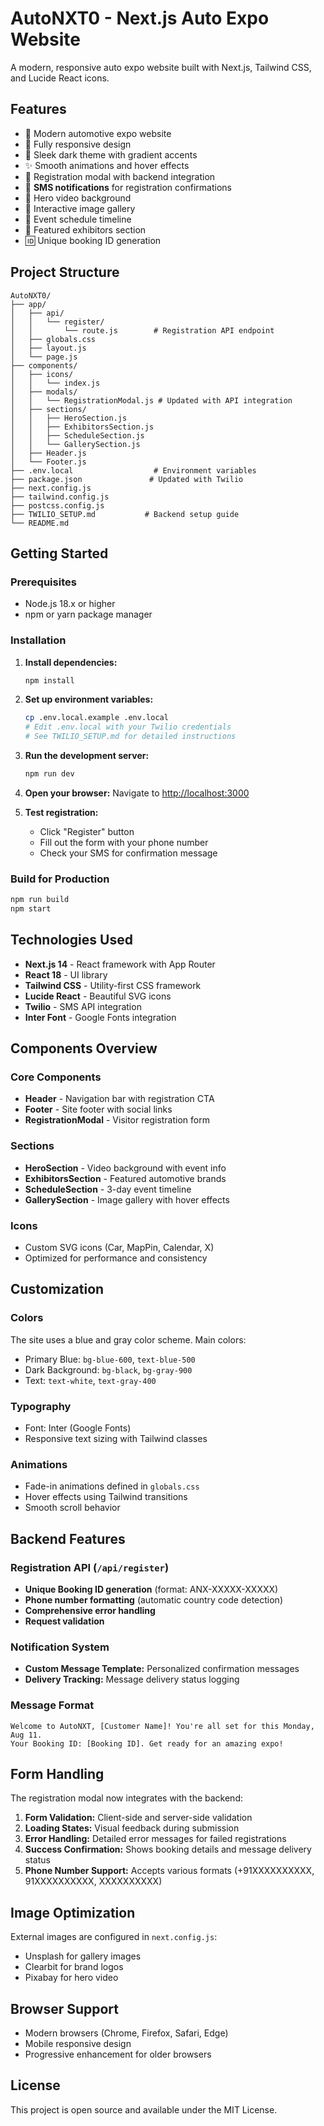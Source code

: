 # AutoNXT0 - Next.js Auto Expo Website

A modern, responsive auto expo website built with Next.js, Tailwind CSS, and Lucide React icons.

## Features

- 🚗 Modern automotive expo website
- 📱 Fully responsive design
- 🎨 Sleek dark theme with gradient accents
- ✨ Smooth animations and hover effects
- 📝 Registration modal with backend integration
- 💬 **SMS notifications** for registration confirmations
- 🎥 Hero video background
- 📸 Interactive image gallery
- 📅 Event schedule timeline
- 🏢 Featured exhibitors section
- 🆔 Unique booking ID generation

## Project Structure

```
AutoNXT0/
├── app/
│   ├── api/
│   │   └── register/
│   │       └── route.js        # Registration API endpoint
│   ├── globals.css
│   ├── layout.js
│   └── page.js
├── components/
│   ├── icons/
│   │   └── index.js
│   ├── modals/
│   │   └── RegistrationModal.js # Updated with API integration
│   ├── sections/
│   │   ├── HeroSection.js
│   │   ├── ExhibitorsSection.js
│   │   ├── ScheduleSection.js
│   │   └── GallerySection.js
│   ├── Header.js
│   └── Footer.js
├── .env.local                  # Environment variables
├── package.json               # Updated with Twilio
├── next.config.js
├── tailwind.config.js
├── postcss.config.js
├── TWILIO_SETUP.md           # Backend setup guide
└── README.md
```

## Getting Started

### Prerequisites

- Node.js 18.x or higher
- npm or yarn package manager

### Installation

1. **Install dependencies:**
   ```bash
   npm install
   ```

2. **Set up environment variables:**
   ```bash
   cp .env.local.example .env.local
   # Edit .env.local with your Twilio credentials
   # See TWILIO_SETUP.md for detailed instructions
   ```

3. **Run the development server:**
   ```bash
   npm run dev
   ```

4. **Open your browser:**
   Navigate to [http://localhost:3000](http://localhost:3000)

5. **Test registration:**
   - Click "Register" button
   - Fill out the form with your phone number
   - Check your SMS for confirmation message

### Build for Production

```bash
npm run build
npm start
```

## Technologies Used

- **Next.js 14** - React framework with App Router
- **React 18** - UI library
- **Tailwind CSS** - Utility-first CSS framework
- **Lucide React** - Beautiful SVG icons
- **Twilio** - SMS API integration
- **Inter Font** - Google Fonts integration

## Components Overview

### Core Components
- **Header** - Navigation bar with registration CTA
- **Footer** - Site footer with social links
- **RegistrationModal** - Visitor registration form

### Sections
- **HeroSection** - Video background with event info
- **ExhibitorsSection** - Featured automotive brands
- **ScheduleSection** - 3-day event timeline
- **GallerySection** - Image gallery with hover effects

### Icons
- Custom SVG icons (Car, MapPin, Calendar, X)
- Optimized for performance and consistency

## Customization

### Colors
The site uses a blue and gray color scheme. Main colors:
- Primary Blue: `bg-blue-600`, `text-blue-500`
- Dark Background: `bg-black`, `bg-gray-900`
- Text: `text-white`, `text-gray-400`

### Typography
- Font: Inter (Google Fonts)
- Responsive text sizing with Tailwind classes

### Animations
- Fade-in animations defined in `globals.css`
- Hover effects using Tailwind transitions
- Smooth scroll behavior

## Backend Features

### Registration API (`/api/register`)
- **Unique Booking ID generation** (format: ANX-XXXXX-XXXXX)
- **Phone number formatting** (automatic country code detection)
- **Comprehensive error handling**
- **Request validation**

### Notification System
- **Custom Message Template:** Personalized confirmation messages
- **Delivery Tracking:** Message delivery status logging

### Message Format
```
Welcome to AutoNXT, [Customer Name]! You're all set for this Monday, Aug 11. 
Your Booking ID: [Booking ID]. Get ready for an amazing expo!
```

## Form Handling

The registration modal now integrates with the backend:

1. **Form Validation:** Client-side and server-side validation
2. **Loading States:** Visual feedback during submission
3. **Error Handling:** Detailed error messages for failed registrations
4. **Success Confirmation:** Shows booking details and message delivery status
5. **Phone Number Support:** Accepts various formats (+91XXXXXXXXXX, 91XXXXXXXXXX, XXXXXXXXXX)

## Image Optimization

External images are configured in `next.config.js`:
- Unsplash for gallery images
- Clearbit for brand logos
- Pixabay for hero video

## Browser Support

- Modern browsers (Chrome, Firefox, Safari, Edge)
- Mobile responsive design
- Progressive enhancement for older browsers

## License

This project is open source and available under the MIT License.
